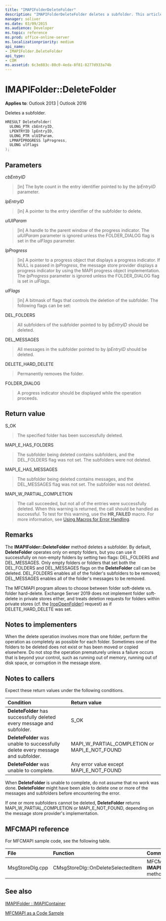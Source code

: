 ```yaml
---
title: "IMAPIFolderDeleteFolder"
description: "IMAPIFolderDeleteFolder deletes a subfolder. This article describes its syntax, parameters, return value, and remarks."
manager: soliver
ms.date: 03/09/2015
ms.audience: Developer
ms.topic: reference
ms.prod: office-online-server
ms.localizationpriority: medium
api_name:
- IMAPIFolder.DeleteFolder
api_type:
- COM
ms.assetid: 6c3e883c-80c0-4eda-8f81-8277d933a74b
---
```


# IMAPIFolder::DeleteFolder

  
  
**Applies to**: Outlook 2013 | Outlook 2016 
  
Deletes a subfolder.
  
```cpp
HRESULT DeleteFolder(
  ULONG_PTR cbEntryID,
  LPENTRYID lpEntryID,
  ULONG_PTR ulUIParam,
  LPMAPIPROGRESS lpProgress,
  ULONG ulFlags
);
```

## Parameters

 _cbEntryID_
  
> [in] The byte count in the entry identifier pointed to by the  _lpEntryID_ parameter. 
    
 _lpEntryID_
  
> [in] A pointer to the entry identifier of the subfolder to delete.
    
 _ulUIParam_
  
> [in] A handle to the parent window of the progress indicator. The  _ulUIParam_ parameter is ignored unless the FOLDER_DIALOG flag is set in the _ulFlags_ parameter. 
    
 _lpProgress_
  
> [in] A pointer to a progress object that displays a progress indicator. If NULL is passed in  _lpProgress_, the message store provider displays a progress indicator by using the MAPI progress object implementation. The  _lpProgress_ parameter is ignored unless the FOLDER_DIALOG flag is set in  _ulFlags_.
    
 _ulFlags_
  
> [in] A bitmask of flags that controls the deletion of the subfolder. The following flags can be set:
    
DEL_FOLDERS 
  
> All subfolders of the subfolder pointed to by  _lpEntryID_ should be deleted. 
    
DEL_MESSAGES 
  
> All messages in the subfolder pointed to by  _lpEntryID_ should be deleted. 
    
DELETE_HARD_DELETE
  
> Permanently removes the folder.
    
FOLDER_DIALOG 
  
> A progress indicator should be displayed while the operation proceeds.
    
## Return value

S_OK 
  
> The specified folder has been successfully deleted.
    
MAPI_E_HAS_FOLDERS 
  
> The subfolder being deleted contains subfolders, and the DEL_FOLDERS flag was not set. The subfolders were not deleted.
    
MAPI_E_HAS_MESSAGES 
  
> The subfolder being deleted contains messages, and the DEL_MESSAGES flag was not set. The subfolder was not deleted.
    
MAPI_W_PARTIAL_COMPLETION 
  
> The call succeeded, but not all of the entries were successfully deleted. When this warning is returned, the call should be handled as successful. To test for this warning, use the **HR_FAILED** macro. For more information, see [Using Macros for Error Handling](using-macros-for-error-handling.md).
    
## Remarks

The **IMAPIFolder::DeleteFolder** method deletes a subfolder. By default, **DeleteFolder** operates only on empty folders, but you can use it successfully on non-empty folders by setting two flags: DEL_FOLDERS and DEL_MESSAGES. Only empty folders or folders that set both the DEL_FOLDERS and DEL_MESSAGES flags on the **DeleteFolder** call can be deleted. DEL_FOLDERS enables all of the folder's subfolders to be removed; DEL_MESSAGES enables all of the folder's messages to be removed. 
  
The MFCMAPI program allows to choose between folder soft-delete vs. folder hard-delete. Exchange Server 2019 does not implement folder soft-delete in private stores either, and treats deletion requests for folders within private stores (cf. the [[ropOpenFolder]](/openspecs/exchange_server_protocols/ms-oxcfold/9a9402e4-0694-4043-aee0-bcb9737cc8c0) request) as if DELETE_HARD_DELETE was set.
  
## Notes to implementers

When the delete operation involves more than one folder, perform the operation as completely as possible for each folder. Sometimes one of the folders to be deleted does not exist or has been moved or copied elsewhere. Do not stop the operation prematurely unless a failure occurs that is beyond your control, such as running out of memory, running out of disk space, or corruption in the message store.
  
## Notes to callers

Expect these return values under the following conditions.
  
|**Condition**|**Return value**|
|:-----|:-----|
|**DeleteFolder** has successfully deleted every message and subfolder. |S_OK  <br/> |
|**DeleteFolder** was unable to successfully delete every message and subfolder. |MAPI_W_PARTIAL_COMPLETION or MAPI_E_NOT_FOUND  <br/> |
|**DeleteFolder** was unable to complete. |Any error value except MAPI_E_NOT_FOUND  <br/> |
   
When **DeleteFolder** is unable to complete, do not assume that no work was done. **DeleteFolder** might have been able to delete one or more of the messages and subfolders before encountering the error. 
  
If one or more subfolders cannot be deleted, **DeleteFolder** returns MAPI_W_PARTIAL_COMPLETION or MAPI_E_NOT_FOUND, depending on the message store provider's implementation. 
  
## MFCMAPI reference

For MFCMAPI sample code, see the following table.
  
|**File**|**Function**|**Comment**|
|:-----|:-----|:-----|
|MsgStoreDlg.cpp  <br/> |CMsgStoreDlg::OnDeleteSelectedItem  <br/> |MFCMAPI uses the **IMAPIFolder::DeleteFolder** method to delete folders. |
   
## See also



[IMAPIFolder : IMAPIContainer](imapifolderimapicontainer.md)


[MFCMAPI as a Code Sample](mfcmapi-as-a-code-sample.md)

